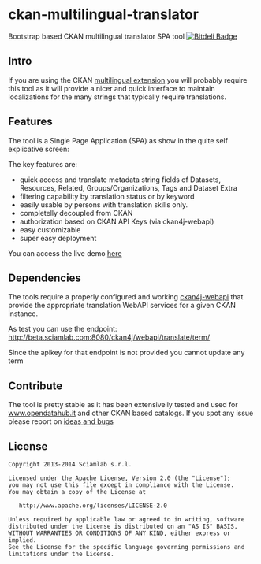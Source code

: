 ckan-multilingual-translator
============================

Bootstrap based CKAN multilingual translator SPA tool
[![Bitdeli Badge](https://d2weczhvl823v0.cloudfront.net/sciamlab/ckan-multilingual-translator/trend.png)](https://bitdeli.com/free "Bitdeli Badge")

Intro
-----------------------
If you are using the CKAN [multilingual extension](http://docs.ckan.org/en/latest/maintaining/multilingual.html) you 
will probably require this tool as it will provide a nicer and quick interface to maintain localizations for the many strings that typically require translations.

Features
--------
The tool is a Single Page Application (SPA) as show in the quite self explicative screen:

The key features are:
* quick access and translate metadata string fields of Datasets, Resources, Related, Groups/Organizations, Tags and Dataset Extra
* filtering capability by translation status or by keyword
* easily usable by persons with translation skills only.
* completelly decoupled from CKAN
* authorization based on CKAN API Keys (via ckan4j-webapi)
* easy customizable
* super easy deployment

You can access the live demo [here](http://github.sciamlab.com/ckan-multilingual-translator)

Dependencies
------------
The tools require a properly configured and working [ckan4j-webapi](http://github.com/sciamlab/ckan4j-webapi) that provide the appropriate translation WebAPI services for a given CKAN instance.

As test you can use the endpoint: http://beta.sciamlab.com:8080/ckan4j/webapi/translate/term/

Since the apikey for that endpoint is not provided you cannot update any term 

Contribute
----------
The tool is pretty stable as it has been extensivelly tested and used for www.opendatahub.it and other CKAN based catalogs. If you spot any issue please report on [ideas and bugs](https://github.com/sciamlab/ckan-multilingual-translator/issues)

License
-------

    Copyright 2013-2014 Sciamlab s.r.l.

    Licensed under the Apache License, Version 2.0 (the "License");
    you may not use this file except in compliance with the License.
    You may obtain a copy of the License at

       http://www.apache.org/licenses/LICENSE-2.0

    Unless required by applicable law or agreed to in writing, software
    distributed under the License is distributed on an "AS IS" BASIS,
    WITHOUT WARRANTIES OR CONDITIONS OF ANY KIND, either express or implied.
    See the License for the specific language governing permissions and
    limitations under the License.
